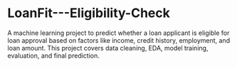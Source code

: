 # LoanFit---Eligibility-Check
A machine learning project to predict whether a loan applicant is eligible for loan approval based on factors like income, credit history, employment, and loan amount. This project covers data cleaning, EDA, model training, evaluation, and final prediction.
